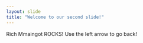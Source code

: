 ```yaml
---
layout: slide
title: "Welcome to our second slide!"
---
```

Rich Mmaingot ROCKS!
Use the left arrow to go back!
